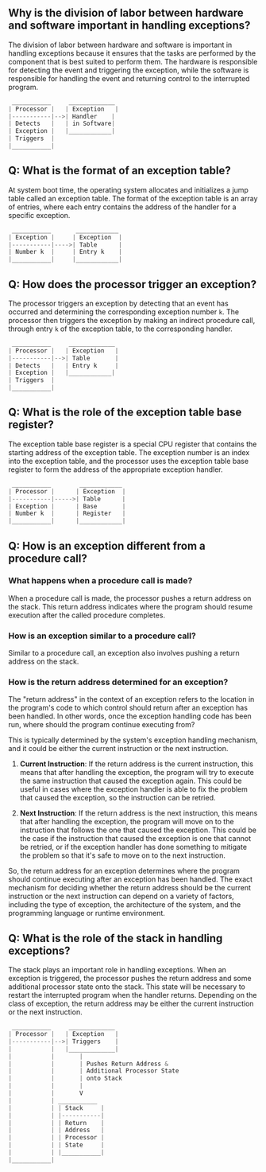 ## Why is the division of labor between hardware and software important in handling exceptions?

The division of labor between hardware and software is important in handling exceptions because it ensures that the tasks are performed by the component that is best suited to perform them. The hardware is responsible for detecting the event and triggering the exception, while the software is responsible for handling the event and returning control to the interrupted program.
```c
 ___________     _____________
| Processor |   | Exception   |
|-----------|-->| Handler    |
| Detects   |   | in Software|
| Exception |   |____________|
| Triggers  |
|___________|
```
## Q: What is the format of an exception table?

At system boot time, the operating system allocates and initializes a jump table called an exception table. The format of the exception table is an array of entries, where each entry contains the address of the handler for a specific exception.
```c
 ___________       ____________
| Exception |     | Exception  |
|-----------|---->| Table      |
| Number k  |     | Entry k    |
|___________|     |____________|
```

## Q: How does the processor trigger an exception?

The processor triggers an exception by detecting that an event has occurred and determining the corresponding exception number `k`. The processor then triggers the exception by making an indirect procedure call, through entry `k` of the exception table, to the corresponding handler.
```c
 ___________     _____________
| Processor |   | Exception   |
|-----------|-->| Table       |
| Detects   |   | Entry k     |
| Exception |   |____________|
| Triggers  |   
|___________|
```
## Q: What is the role of the exception table base register?

The exception table base register is a special CPU register that contains the starting address of the exception table. The exception number is an index into the exception table, and the processor uses the exception table base register to form the address of the appropriate exception handler.

```c
 ___________        ____________
| Processor |      | Exception  |
|-----------|----->| Table      |
| Exception |      | Base       |
| Number k  |      | Register   |
|___________|      |____________|
```

## Q: How is an exception different from a procedure call?

### What happens when a procedure call is made?

When a procedure call is made, the processor pushes a return address on the stack. This return address indicates where the program should resume execution after the called procedure completes.

### How is an exception similar to a procedure call?

Similar to a procedure call, an exception also involves pushing a return address on the stack.

### How is the return address determined for an exception?

The "return address" in the context of an exception refers to the location in the program's code to which control should return after an exception has been handled. In other words, once the exception handling code has been run, where should the program continue executing from?

This is typically determined by the system's exception handling mechanism, and it could be either the current instruction or the next instruction.

1.  **Current Instruction**: If the return address is the current instruction, this means that after handling the exception, the program will try to execute the same instruction that caused the exception again. This could be useful in cases where the exception handler is able to fix the problem that caused the exception, so the instruction can be retried.
    
2.  **Next Instruction**: If the return address is the next instruction, this means that after handling the exception, the program will move on to the instruction that follows the one that caused the exception. This could be the case if the instruction that caused the exception is one that cannot be retried, or if the exception handler has done something to mitigate the problem so that it's safe to move on to the next instruction.
    
So, the return address for an exception determines where the program should continue executing after an exception has been handled. The exact mechanism for deciding whether the return address should be the current instruction or the next instruction can depend on a variety of factors, including the type of exception, the architecture of the system, and the programming language or runtime environment.

## Q: What is the role of the stack in handling exceptions?

The stack plays an important role in handling exceptions. When an exception is triggered, the processor pushes the return address and some additional processor state onto the stack. This state will be necessary to restart the interrupted program when the handler returns. Depending on the class of exception, the return address may be either the current instruction or the next instruction.

```c
 ___________     _____________
| Processor |   | Exception   |
|-----------|-->| Triggers    |
|           |   |_____________|
|           |       |
|           |       | Pushes Return Address &
|           |       | Additional Processor State
|           |       | onto Stack
|           |       |
|           |       V
|           | ___________
|           | | Stack     |
|           | |-----------|
|           | | Return    |
|           | | Address   |
|           | | Processor |
|           | | State     |
|           | |___________|
|___________|
```